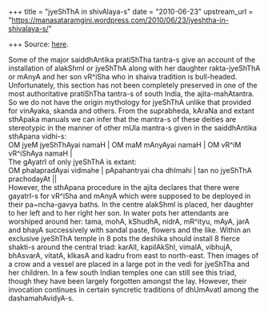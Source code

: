 +++
title = "jyeShThA in shivAlaya-s"
date = "2010-06-23"
upstream_url = "https://manasataramgini.wordpress.com/2010/06/23/jyeshtha-in-shivalaya-s/"

+++
Source: [here](https://manasataramgini.wordpress.com/2010/06/23/jyeshtha-in-shivalaya-s/).

Some of the major saiddhAntika pratiShTha tantra-s give an account of the installation of alakShmI or jyeShThA along with her daughter rakta-jyeShThA or mAnyA and her son vR^iSha who in shaiva tradition is bull-headed. Unfortunately, this section has not been completely preserved in one of the most authoritative pratiShTha tantra-s of south India, the ajita-mahAtantra. So we do not have the origin mythology for jyeShThA unlike that provided for vinAyaka, skanda and others. From the suprabheda, kAraNa and extant sthApaka manuals we can infer that the mantra-s of these deities are stereotypic in the manner of other mUla mantra-s given in the saiddhAntika sthApana vidhi-s:  
OM jyeM jyeShThAyai namaH \| OM maM mAnyAyai namaH \| OM vR^iM vR^iShAya namaH \|  
The gAyatrI of only jyeShThA is extant:  
OM phalapradAyai vidmahe \| pApahantryai cha dhImahi \| tan no jyeShThA prachodayAt \|\|  
However, the sthApana procedure in the ajita declares that there were gayatrI-s for vR^iSha and mAnyA which were supposed to be deployed in their pa\~ncha-gavya baths. In the centre alakShmI is placed, her daughter to her left and to her right her son. In water pots her attendants are worshiped around her: tama, mohA, kShudhA, nidrA, mR^ityu, mAyA, jarA and bhayA successively with sandal paste, flowers and the like. Within an exclusive jyeShThA temple in 8 pots the deshika should install 8 fierce shakti-s around the central triad: karAlI, kapilAkShI, vimalA, vibhujA, bhAsvarA, vitatA, kIkasA and kadru from east to north-east. Then images of a crow and a vessel are placed in a large pot in the vedi for jyeShTha and her children. In a few south Indian temples one can still see this triad, though they have been largely forgotten amongst the lay. However, their invocation continues in certain syncretic traditions of dhUmAvatI among the dashamahAvidyA-s.

